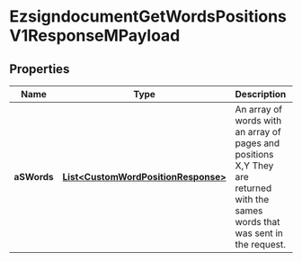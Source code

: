 

# EzsigndocumentGetWordsPositionsV1ResponseMPayload

## Properties

Name | Type | Description | Notes
------------ | ------------- | ------------- | -------------
**aSWords** | [**List&lt;CustomWordPositionResponse&gt;**](CustomWordPositionResponse.md) | An array of words with an array of pages and positions X,Y  They are returned with the sames words that was sent in the request. | 




